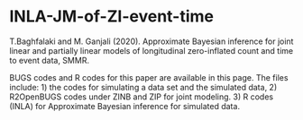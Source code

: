 # INLA-JM-of-ZI-event-time
T.Baghfalaki and M. Ganjali (2020). Approximate Bayesian inference for joint linear and partially linear models of longitudinal zero-inflated count and time to event data, SMMR. 

BUGS codes and R codes for this paper are available in this page. 
The files include: 1) the codes for simulating a data set and the simulated data, 2) R2OpenBUGS codes under ZINB and ZIP for joint modeling. 3) R codes (INLA) for Approximate Bayesian inference for simulated data.

